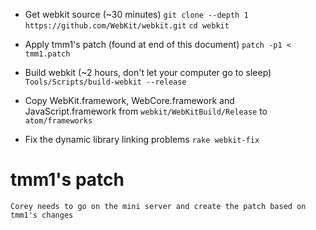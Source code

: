 * Get webkit source (~30 minutes)
  `git clone --depth 1 https://github.com/WebKit/webkit.git`
	`cd webkit`

* Apply tmm1's patch (found at end of this document)
	`patch -p1 < tmm1.patch`

* Build webkit (~2 hours, don't let your computer go to sleep)
	`Tools/Scripts/build-webkit --release`

* Copy WebKit.framework, WebCore.framework and JavaScript.framework from `webkit/WebKitBuild/Release` to
`atom/frameworks`

* Fix the dynamic library linking problems
  `rake webkit-fix`

# tmm1's patch
```
Corey needs to go on the mini server and create the patch based on tmm1's changes
```
